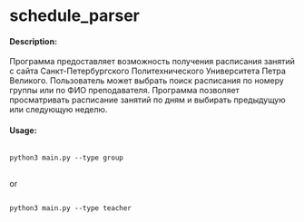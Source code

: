 <h1>schedule_parser</h1>

<h4>Description:</h4>
Программа предоставляет возможность получения расписания занятий с сайта Санкт-Петербургского Политехнического Университета Петра Великого. Пользователь может выбрать поиск расписания по номеру группы или по ФИО преподавателя. Программа позволяет просматривать расписание занятий по дням и выбирать предыдущую или следующую неделю.

<h4>Usage:</h4>
<pre lang="bash">
<code>
python3 main.py --type group
</code>
</pre>

or

<pre lang="bash">
<code>
python3 main.py --type teacher
</code>
</pre>

